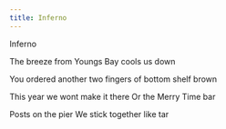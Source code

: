 ```yaml
---
title: Inferno
---
```

Inferno

The breeze from Youngs Bay cools us down

You ordered another two fingers of bottom shelf brown

This year we wont make it there
Or the Merry Time bar

Posts on the pier 
We stick together like tar